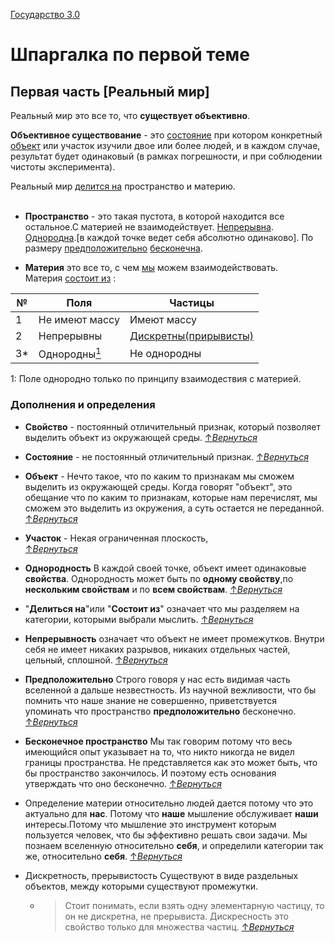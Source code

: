 [Государство 3.0](https://vk.com/the_state_3_0) <br>
# Шпаргалка по первой теме
## Первая часть [Реальный мир]
Реальный мир это все то, что **существует объективно**.<br>

**Объективное существование** -  это [состояние](#note-1)<a id="ancour-1"></a> при котором конкретный 
[объект](#note-2)<a id="ancour-2"></a> или участок изучили двое или более людей, и в каждом случае, результат будет 
одинаковый (в рамках погрешности, и при соблюдении чистоты эксперимента).<br>

 Реальный мир [делится на](#note-3)<a id="ancour-3"></a> пространство и материю.<br><br>
* **Пространство** - это такая пустота, в которой находится все остальное.С материей не взаимодействует. 
[Непрерывна](#note-4).<a id="ancour-4"></a>
[Однородна](#note-5).<a id="ancour-5"></a>[в каждой точке ведет себя абсолютно одинаково].
По размеру [предположительно](#note-6)<a id="ancour-6"></a> [бесконечна](#note-7).<a id="ancour-7"></a>

* **Материя** это все то, с чем [мы](#note-8)<a id="ancour-8"></a> можем взаимодействовать.<br> 
Материя [состоит из](#note-3.1)<a id="ancour-3.1"></a> :

№  | **Поля** | **Частицы** |
---|----------|-------------| 
1 | Не имеют массу | Имеют массу 
2 | Непрерывны|[Дискретны(прирывисты)](#note-9)<a id="ancour-9"></a>
3* | Однородны[<sup>1</sup>](#fnote-1)|Не однородны

<a id="fnote-1">1:</a> Поле однородно только по принципу взаимодествия с материей.



### Дополнения и определения
- **Свойство** - постоянный отличительный признак, который позволяет выделить объект из окружающей среды.
 [&uarr;*Вернуться*](#ancour-1) <br> 

- <a id="note-1">**Состояние**</a> - не постоянный отличительный признак.
 [&uarr;*Вернуться*](#ancour-1) <br> 

- <a id="note-2">**Объект**</a> - Нечто такое, что по каким то признакам мы сможем выделить из окружающей среды. 
Когда говорят "объект", это обещание что по каким то признакам, которые нам перечислят, мы сможем это выделить 
из окружения, а суть остается не переданной. 
[&uarr;*Вернуться*](#ancour-2) <br> 

- **Участок** - Некая ограниченная плоскость,  
[&uarr;*Вернуться*](#ancour-1)<br>

- <a id="note-5">**Однородность**</a> В каждой своей точке, объект имеет одинаковые **свойства**. Однородность может 
быть по **одному свойству**,по **нескольким свойствам** и по **всем свойствам**.
 [&uarr;*Вернуться*](#ancour-5) <br>

- <a id="note-3">"**Делиться на**"</a>или <a id="note-3.1">"**Состоит из**"</a> означает что мы разделяем на категории, которыми выбрали мыслить.
 [&uarr;*Вернуться*](#ancour-3) <br> 
 
- <a id="note-4">**Непрерывность** </a> означает что объект не имеет промежутков. Внутри себя не имеет никаких разрывов,
никаких отдельных частей, цельный, сплошной.
[&uarr;*Вернуться*](#ancour-4)<br>

- <a id="note-6">**Предположительно**</a> Строго говоря у нас есть видимая часть вселенной а дальше незвестность. Из 
научной вежливости, что бы помнить что наше знание не совершенно, приветствуется упоминать что пространство
**предположительно** бесконечно.
[&uarr;*Вернуться*](#ancour-6)<br>

- <a id="note-7">**Бесконечное пространство**</a> Мы так говорим потому что весь имеющийся опыт указывает на то, что 
никто никогда не видел границы пространства. Не представляется как это может быть, что бы пространство закончилось.
И поэтому есть основания утверждать что оно бесконечно.
[&uarr;*Вернуться*](#ancour-7)<br>

- <a id="note-8">Определение материи относительно людей</a> дается потому что это актуально для **нас**. Потому что **наше** 
мышление обслуживает **наши** интересы.Потому что мышление это инструмент которым пользуется человек, что бы эффективно 
решать свои задачи. Мы познаем вселенную относительно **себя**, и определили категории так же, относительно **себя**.
[&uarr;*Вернуться*](#ancour-8)<br>


- <a id="note-9">Дискретность, прерывистость</a> Существуют в виде раздельных объектов, между которыми существуют промежутки.
    - >Стоит понимать, если взять одну элементарную частицу, то он не дискретна, не прерывиста. Дискресность это свойство только 
для множества частиц.
[&uarr;*Вернуться*](#ancour-9)<br>